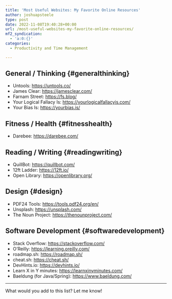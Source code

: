 ```yaml
---
title: 'Most Useful Websites: My Favorite Online Resources'
author: joshuapsteele
type: post
date: 2022-11-08T19:40:28+00:00
url: /most-useful-websites-my-favorite-online-resources/
mf2_syndication:
  - 'a:0:{}'
categories:
  - Productivity and Time Management

---
```

## General / Thinking {#generalthinking}

  * Untools: <https://untools.co/>
  * James Clear: <https://jamesclear.com/>
  * Farnam Street: <https://fs.blog/>
  * Your Logical Fallacy Is: <https://yourlogicalfallacyis.com/>
  * Your Bias Is: <https://yourbias.is/>

## Fitness / Health {#fitnesshealth}

  * Darebee: <https://darebee.com/>

## Reading / Writing {#readingwriting}

  * QuillBot: <https://quillbot.com/>
  * 12ft Ladder: <https://12ft.io/>
  * Open Library: <https://openlibrary.org/>

## Design {#design}

  * PDF24 Tools: <https://tools.pdf24.org/en/>
  * Unsplash: <https://unsplash.com/>
  * The Noun Project: <https://thenounproject.com/>

## Software Development {#softwaredevelopment}

  * Stack Overflow: <https://stackoverflow.com/>
  * O’Reilly: <https://learning.oreilly.com/>
  * roadmap.sh: <https://roadmap.sh/>
  * cheat.sh: <https://cheat.sh/>
  * DevHints.io: <https://devhints.io/>
  * Learn X in Y minutes: <https://learnxinyminutes.com/>
  * Baeldung (for Java/Spring): <https://www.baeldung.com/>

* * *

What would you add to this list? Let me know!